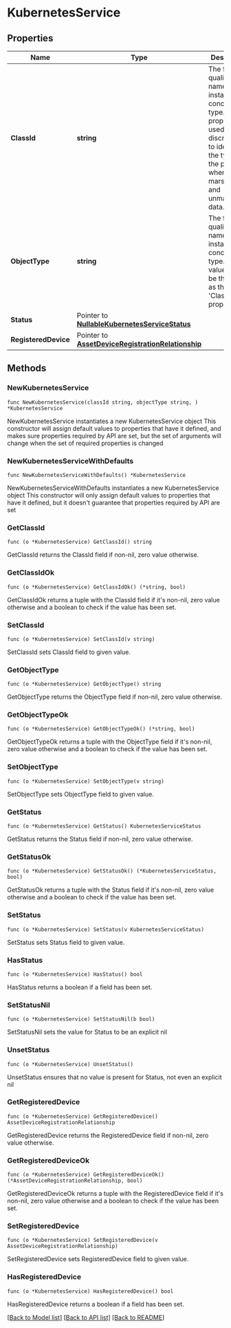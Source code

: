 # KubernetesService

## Properties

Name | Type | Description | Notes
------------ | ------------- | ------------- | -------------
**ClassId** | **string** | The fully-qualified name of the instantiated, concrete type. This property is used as a discriminator to identify the type of the payload when marshaling and unmarshaling data. | [default to "kubernetes.Service"]
**ObjectType** | **string** | The fully-qualified name of the instantiated, concrete type. The value should be the same as the &#39;ClassId&#39; property. | [default to "kubernetes.Service"]
**Status** | Pointer to [**NullableKubernetesServiceStatus**](kubernetes.ServiceStatus.md) |  | [optional] 
**RegisteredDevice** | Pointer to [**AssetDeviceRegistrationRelationship**](asset.DeviceRegistration.Relationship.md) |  | [optional] 

## Methods

### NewKubernetesService

`func NewKubernetesService(classId string, objectType string, ) *KubernetesService`

NewKubernetesService instantiates a new KubernetesService object
This constructor will assign default values to properties that have it defined,
and makes sure properties required by API are set, but the set of arguments
will change when the set of required properties is changed

### NewKubernetesServiceWithDefaults

`func NewKubernetesServiceWithDefaults() *KubernetesService`

NewKubernetesServiceWithDefaults instantiates a new KubernetesService object
This constructor will only assign default values to properties that have it defined,
but it doesn't guarantee that properties required by API are set

### GetClassId

`func (o *KubernetesService) GetClassId() string`

GetClassId returns the ClassId field if non-nil, zero value otherwise.

### GetClassIdOk

`func (o *KubernetesService) GetClassIdOk() (*string, bool)`

GetClassIdOk returns a tuple with the ClassId field if it's non-nil, zero value otherwise
and a boolean to check if the value has been set.

### SetClassId

`func (o *KubernetesService) SetClassId(v string)`

SetClassId sets ClassId field to given value.


### GetObjectType

`func (o *KubernetesService) GetObjectType() string`

GetObjectType returns the ObjectType field if non-nil, zero value otherwise.

### GetObjectTypeOk

`func (o *KubernetesService) GetObjectTypeOk() (*string, bool)`

GetObjectTypeOk returns a tuple with the ObjectType field if it's non-nil, zero value otherwise
and a boolean to check if the value has been set.

### SetObjectType

`func (o *KubernetesService) SetObjectType(v string)`

SetObjectType sets ObjectType field to given value.


### GetStatus

`func (o *KubernetesService) GetStatus() KubernetesServiceStatus`

GetStatus returns the Status field if non-nil, zero value otherwise.

### GetStatusOk

`func (o *KubernetesService) GetStatusOk() (*KubernetesServiceStatus, bool)`

GetStatusOk returns a tuple with the Status field if it's non-nil, zero value otherwise
and a boolean to check if the value has been set.

### SetStatus

`func (o *KubernetesService) SetStatus(v KubernetesServiceStatus)`

SetStatus sets Status field to given value.

### HasStatus

`func (o *KubernetesService) HasStatus() bool`

HasStatus returns a boolean if a field has been set.

### SetStatusNil

`func (o *KubernetesService) SetStatusNil(b bool)`

 SetStatusNil sets the value for Status to be an explicit nil

### UnsetStatus
`func (o *KubernetesService) UnsetStatus()`

UnsetStatus ensures that no value is present for Status, not even an explicit nil
### GetRegisteredDevice

`func (o *KubernetesService) GetRegisteredDevice() AssetDeviceRegistrationRelationship`

GetRegisteredDevice returns the RegisteredDevice field if non-nil, zero value otherwise.

### GetRegisteredDeviceOk

`func (o *KubernetesService) GetRegisteredDeviceOk() (*AssetDeviceRegistrationRelationship, bool)`

GetRegisteredDeviceOk returns a tuple with the RegisteredDevice field if it's non-nil, zero value otherwise
and a boolean to check if the value has been set.

### SetRegisteredDevice

`func (o *KubernetesService) SetRegisteredDevice(v AssetDeviceRegistrationRelationship)`

SetRegisteredDevice sets RegisteredDevice field to given value.

### HasRegisteredDevice

`func (o *KubernetesService) HasRegisteredDevice() bool`

HasRegisteredDevice returns a boolean if a field has been set.


[[Back to Model list]](../README.md#documentation-for-models) [[Back to API list]](../README.md#documentation-for-api-endpoints) [[Back to README]](../README.md)


